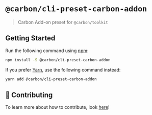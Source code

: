 # `@carbon/cli-preset-carbon-addon`

> Carbon Add-on preset for `@carbon/toolkit`

## Getting Started

Run the following command using [npm](https://www.npmjs.com/):

```bash
npm install -S @carbon/cli-preset-carbon-addon
```

If you prefer [Yarn](https://yarnpkg.com/en/), use the following command instead:

```bash
yarn add @carbon/cli-preset-carbon-addon
```

## 🤲 Contributing

To learn more about how to contribute, look [here](/.github/CONTRIBUTING.md)!
